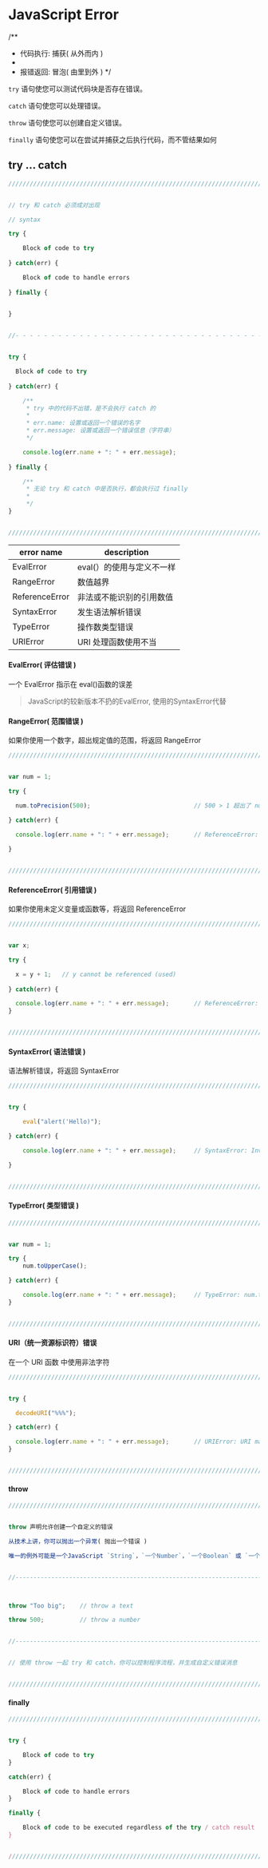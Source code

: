 # JavaScript Error

/**
 * 代码执行: 捕获( 从外而内 )
 * 
 * 报错返回: 冒泡( 由里到外 )
 */


`try` 语句使您可以测试代码块是否存在错误。

`catch` 语句使您可以处理错误。

`throw` 语句使您可以创建自定义错误。

`finally` 语句使您可以在尝试并捕获之后执行代码，而不管结果如何


## try ... catch

``` javascript
////////////////////////////////////////////////////////////////////////////////////////////////////////////////////////


// try 和 catch 必须成对出现

// syntax

try {

    Block of code to try
  
} catch(err) {

    Block of code to handle errors
  
} finally {

    
}


//- - - - - - - - - - - - - - - - - - - - - - - - - - - - - - - - - - - - - - - - - - - - - - - - - - - - - - - - - - //


try {

  Block of code to try
  
} catch(err) {

    /**
     * try 中的代码不出错，是不会执行 catch 的
     * 
     * err.name: 设置或返回一个错误的名字
     * err.message: 设置或返回一个错误信息（字符串）
     */

    console.log(err.name + ": " + err.message);
  
} finally {

    /**
     * 无论 try 和 catch 中是否执行，都会执行过 finally
     * 
     */
}


////////////////////////////////////////////////////////////////////////////////////////////////////////////////////////
```


<!-- JavaScript Error info -->

| error name        | description | 
| ----------------- | ----------------- |
| EvalError         | eval(）的使用与定义不一样 |
| RangeError        | 数值越界 |
| ReferenceError    | 非法或不能识别的引用数值 |
| SyntaxError       | 发生语法解析错误 |
| TypeError         | 操作数类型错误 |
| URIError          | URI 处理函数使用不当 |


#### EvalError( 评估错误 )

一个 EvalError 指示在 eval()函数的误差

> JavaScript的较新版本不扔的EvalError, 使用的SyntaxError代替


#### RangeError( 范围错误 )

如果你使用一个数字，超出规定值的范围，将返回 RangeError

``` javascript
///////////////////////////////////////////////////////////////////////////////////////////////////////////////////////


var num = 1;

try {

  num.toPrecision(500);                             // 500 > 1 超出了 num 的位数范围

} catch(err) {

  console.log(err.name + ": " + err.message);       // ReferenceError: num is not defined
  
}


///////////////////////////////////////////////////////////////////////////////////////////////////////////////////////
```

#### ReferenceError( 引用错误 )

如果你使用未定义变量或函数等，将返回 ReferenceError

``` javascript
///////////////////////////////////////////////////////////////////////////////////////////////////////////////////////


var x;

try {

  x = y + 1;   // y cannot be referenced (used)
  
} catch(err) {

  console.log(err.name + ": " + err.message);       // ReferenceError: y is not defined
}


///////////////////////////////////////////////////////////////////////////////////////////////////////////////////////
```

#### SyntaxError( 语法错误 )

语法解析错误，将返回 SyntaxError

``` javascript
///////////////////////////////////////////////////////////////////////////////////////////////////////////////////////


try {

    eval("alert('Hello)");

} catch(err) {

    console.log(err.name + ": " + err.message);     // SyntaxError: Invalid or unexpected token

}


///////////////////////////////////////////////////////////////////////////////////////////////////////////////////////
```

#### TypeError( 类型错误 )

``` javascript
///////////////////////////////////////////////////////////////////////////////////////////////////////////////////////


var num = 1;

try {
    num.toUpperCase();

} catch(err) {

    console.log(err.name + ": " + err.message);     // TypeError: num.toUpperCase is not a function
}


///////////////////////////////////////////////////////////////////////////////////////////////////////////////////////
```

#### URI（统一资源标识符）错误

在一个 URI 函数 中使用非法字符

``` javascript
///////////////////////////////////////////////////////////////////////////////////////////////////////////////////////


try {

  decodeURI("%%%");

} catch(err) {

  console.log(err.name + ": " + err.message);       // URIError: URI malformed
}


///////////////////////////////////////////////////////////////////////////////////////////////////////////////////////
```

#### throw

``` javascript
///////////////////////////////////////////////////////////////////////////////////////////////////////////////////////


throw 声明允许创建一个自定义的错误

从技术上讲，你可以抛出一个异常( 抛出一个错误 )

唯一的例外可能是一个JavaScript `String`，`一个Number`，`一个Boolean` 或 `一个Object`：


//-------------------------------------------------------------------------------------------------------------------//



throw "Too big";    // throw a text

throw 500;          // throw a number


//-------------------------------------------------------------------------------------------------------------------//


// 使用 throw 一起 try 和 catch，你可以控制程序流程，并生成自定义错误消息


///////////////////////////////////////////////////////////////////////////////////////////////////////////////////////
```

#### finally

``` javascript
///////////////////////////////////////////////////////////////////////////////////////////////////////////////////////


try {

    Block of code to try
}

catch(err) {

    Block of code to handle errors
}

finally {

    Block of code to be executed regardless of the try / catch result
}


///////////////////////////////////////////////////////////////////////////////////////////////////////////////////////
```







